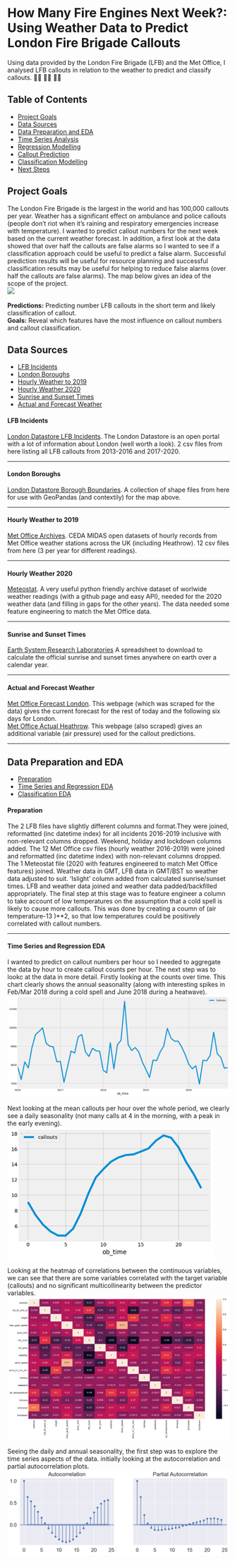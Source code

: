 # How Many Fire Engines Next Week?:<br /> Using Weather Data to Predict London Fire Brigade Callouts

Using data provided by the London Fire Brigade (LFB) and the Met Office, I analysed LFB callouts in relation to the weather to predict and classify callouts. :firefighter: :firefighter: :firefighter: 

## Table of Contents
* [Project Goals](#project-goals)
* [Data Sources](#data-sources)
* [Data Preparation and EDA](#data-preparation-and-eda)
* [Time Series Analysis](#time-series-analysis)
* [Regression Modelling](#regression-modelling)
* [Callout Prediction](#callout-prediction)
* [Classification Modelling](#classification-modelling)
* [Next Steps](#next-steps)


## Project Goals
The London Fire Brigade is the largest in the world and has 100,000 callouts per year. Weather has a significant effect on ambulance and police callouts (people don’t riot when it’s raining and respiratory emergencies increase with temperature). I wanted to predict callout numbers for the next week based on the current weather forecast. In addition, a first look at the data showed that over half the callouts are false alarms so I wanted to see if a classification approach could be useful to predict a false alarm. Successful prediction results will be useful for resource planning and successful classification results may be useful for helping to reduce false alarms (over half the callouts are false alarms). The map below gives an idea of the scope of the project. <br />
<img src = "Assets/images/calloutsmap1.png">

**Predictions:** Predicting number LFB callouts in the short term and likely classification of callout. <br />
**Goals:** Reveal which features have the most influence on callout numbers and callout classification. <br />

## Data Sources
* [LFB Incidents](#LFB-Incidents-)
* [London Boroughs](#London-Boroughs-)
* [Hourly Weather to 2019](#Hourly-Weather-to-2019-)
* [Hourly Weather 2020](#Hourly-Weather-2020-)
* [Sunrise and Sunset Times](#Sunrise-and-Sunset-Times-)
* [Actual and Forecast Weather](#Actual-and-Forecast-Weather-) 

#### LFB Incidents <br />
[London Datastore LFB Incidents](https://data.london.gov.uk/dataset/london-fire-brigade-incident-records). The London Datastore is an open portal with a lot of information about London (well worth a look). 2 csv files from here listing all LFB callouts from 2013-2016 and 2017-2020. <br />

---

#### London Boroughs <br />
[London Datastore Borough Boundaries](https://data.london.gov.uk/dataset/statistical-gis-boundary-files-london). A collection of shape files from here for use with GeoPandas (and contextily) for the map above. <br />

---

#### Hourly Weather to 2019 <br />
[Met Office Archives](https://catalogue.ceda.ac.uk/uuid/dbd451271eb04662beade68da43546e1). CEDA MIDAS open datasets of hourly records from Met Office weather stations across the UK (including Heathrow). 12 csv files from here (3 per year for different readings). <br />

---

#### Hourly Weather 2020 <br />
[Meteostat](https://github.com/meteostat). A very useful python friendly archive dataset of worlwide weather readings (with a github page and easy API), needed for the 2020 weather data (and filling in gaps for the other years). The data needed some feature engineering to match the Met Office data. <br />

---

#### Sunrise and Sunset Times <br />
[Earth System Research Laboratories](https://www.esrl.noaa.gov/gmd/grad/solcalc/calcdetails.html) A spreadsheet to download to calculate the official sunrise and sunset times anywhere on earth over a calendar year. <br />

---

#### Actual and Forecast Weather <br />
[Met Office Forecast London](https://www.metoffice.gov.uk/weather/forecast/gcpvj0v07#?). This webpage (which was scraped for the data) gives the current forecast for the rest of today and the following six days for London. <br />
[Met Office Actual Heathrow](https://www.metoffice.gov.uk/weather/forecast/gcpvj0v07#?). This webpage (also scraped) gives an additional variable (air pressure) used for the callout predictions. <br />

---

## Data Preparation and EDA 
* [Preparation](#preparation-)
* [Time Series and Regression EDA](#time-series-and-regression-eda-)
* [Classification EDA](#classification-eda-)

#### Preparation <br />
The 2 LFB files have slightly different columns and format.They were joined, reformatted (inc datetime index) for all incidents 2016-2019 inclusive with non-relevant columns dropped. Weekend, holiday and lockdown columns added.
The 12 Met Office csv files (hourly weather 2016-2019) were joined and reformatted (inc datetime index) with non-relevant columns dropped. The 1 Meteostat file (2020 with features engineered to match Met Office features) joined. Weather data in GMT, LFB data in GMT/BST so weather data adjusted to suit. ‘Islight’ column added from calculated sunrise/sunset times.
LFB and weather data joined and weather data padded/backfilled appropriately. The final step at this stage was to feature engineer a column to take account of low temperatures on the assumption that a cold spell is likely to cause more callouts. This was done by creating a coumn of (air temperature-13 )**2, so that low temperatures could be positively correlated with callout numbers. <br />

---

#### Time Series and Regression EDA <br />

I wanted to predict on callout numbers per hour so I needed to aggregate the data by hour to create callout counts per hour. The next step was to lookc at the data in more detail. Firstly looking at the counts over time. This chart clearly shows the annual seasonality (along with interesting spikes in Feb/Mar 2018 during a cold spell and June 2018 during a heatwave). <br />
<img src = "Assets/images/allcallouts.png"> <br />

Next looking at the mean callouts per hour over the whole period, we clearly see a daily seasonality (not many calls at 4 in the morning, with a peak in the early evening). <br />
<img src = "Assets/images/dailycallouts.png" height = "300"> <br />

Looking at the heatmap of correlations between the continuous variables, we can see that there are some variables correlated with the target variable (callouts) and no significant multicollinearity between the predictor variables. <br />
<img src = "Assets/images/heatmap.png"> <br />

Seeing the daily and annual seasonality, the first step was to explore the time series aspects of the data. initially looking at the autocorrelation and partial autocorrelation plots. <br />
<img src = "Assets/images/autocorr.png"> <br />




